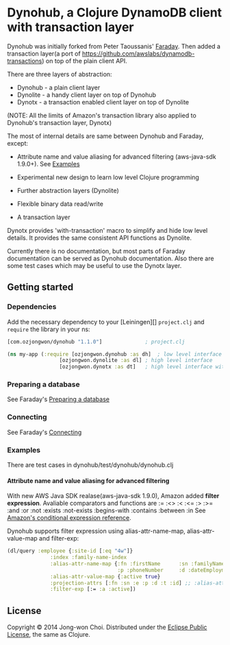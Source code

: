 # Dynohub, a Clojure DynamoDB client with transaction layer

Dynohub was initially forked from Peter Taoussanis' [Faraday](https://github.com/ptaoussanis/faraday).
Then added a transaction layer(a port of https://github.com/awslabs/dynamodb-transactions) on top of the plain client API.

There are three layers of abstraction:
  * Dynohub  - a plain client layer
  * Dynolite - a handy client layer on top of Dynohub
  * Dynotx   - a transaction enabled client layer on top of Dynolite

(NOTE: All the limits of Amazon's transaction library also applied to Dynohub's transaction layer, Dynotx)

The most of internal details are same between Dynohub and Faraday, except:
  * Attribute name and value aliasing for advanced filtering (aws-java-sdk 1.9.0+). See [Examples](https://github.com/ozjongwon/dynohub#examples)


  * Experimental new design to learn low level Clojure programming
  * Further abstraction layers (Dynolite)
  * Flexible binary data read/write
  * A transaction layer

Dynotx provides 'with-transaction' macro to simplify and hide low level details. It provides the same consistent API functions as Dynolite.

Currently there is no documentation, but most parts of Faraday documentation can be served as Dynohub documentation.
Also there are some test cases which may be useful to use the Dynotx layer.

## Getting started

### Dependencies

Add the necessary dependency to your [Leiningen][] `project.clj` and `require` the library in your ns:

```clojure
[com.ozjongwon/dynohub "1.1.0"]              ; project.clj

(ns my-app (:require [ozjongwon.dynohub :as dh]  ; low level interface
    	   	     [ozjongwon.dynolite :as dl] ; high level interface
    	   	     [ozjongwon.dynotx :as dt]   ; high level interface with transaction
```

### Preparing a database

See Faraday's [Preparing a database](https://github.com/ptaoussanis/faraday#preparing-a-database)

### Connecting

See Faraday's [Connecting](https://github.com/ptaoussanis/faraday#connecting)

### Examples

There are test cases in dynohub/test/dynohub/dynohub.clj

#### Attribute name and value aliasing for advanced filtering

With new AWS Java SDK realase(aws-java-sdk 1.9.0), Amazon added **filter expression**.
Avaliable comparators and functions are := :<> :< :<= :> :>= :and :or :not :exists :not-exists :begins-with :contains :between :in
See [Amazon's conditional expression reference](http://docs.aws.amazon.com/amazondynamodb/latest/developerguide/Expressions.SpecifyingConditions.html#ConditionExpressionReference).


Dynohub supports filter expression using alias-attr-name-map, alias-attr-value-map and filter-exp:

```clojure
(dl/query :employee {:site-id [:eq "4w"]}
              :index :family-name-index
              :alias-attr-name-map {:fn :firstName      :sn :familyName         :e :emailAddress
                                    :p :phoneNumber     :d :dateEmployment      :t :terminatedP         :a :active?}
              :alias-attr-value-map {:active true}
              :projection-attrs [:fn :sn :e :p :d :t :id] ;; :alias-attr-name-map also can be used in :projection-attrs
              :filter-exp [:= :a :active])
```


## License

Copyright &copy; 2014 Jong-won Choi. Distributed under the [Eclipse Public License][], the same as Clojure.



[Eclipse Public License]: <https://raw2.github.com/ozjongwon/dynohub/master/LICENSE>